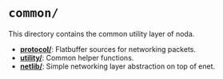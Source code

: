 # `common/`

This directory contains the common utility layer of noda.

* [**protocol/**](./protocol): Flatbuffer sources for networking packets.
* [**utility/**](./utility): Common helper functions.
* [**netlib/**](./netlib): Simple networking layer abstraction on top of enet.